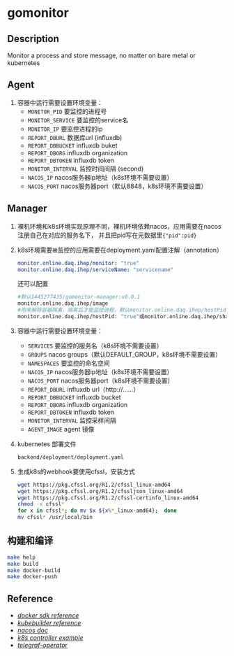 # gomonitor

## Description

Monitor a process and store message, no matter on bare metal or kubernetes

## Agent

1. 容器中运行需要设置环境变量：
   - `MONITOR_PID` 要监控的进程号
   - `MONITOR_SERVICE` 要监控的service名
   - `MONITOR_IP` 要监控进程的ip
   - `REPORT_DBURL` 数据库url (influxdb)
   - `REPORT_DBBUCKET` influxdb buket
   - `REPORT_DBORG` influxdb organization
   - `REPORT_DBTOKEN` influxdb token
   - `MONITOR_INTERVAL` 监控时间间隔 (second)
   - `NACOS_IP` nacos服务器ip地址（k8s环境不需要设置）
   - `NACOS_PORT` nacos服务器port（默认8848，k8s环境不需要设置）

## Manager

1. 裸机环境和k8s环境实现原理不同，裸机环境依赖nacos，应用需要在nacos注册自己在对应的服务名下，
   并且把pid写在元数据里`{"pid":pid}`
2. k8s环境需要`被`监控的应用需要在deployment.yaml配置注解（annotation）

   ```yaml
   monitor.online.daq.ihep/monitor: "true"
   monitor.online.daq.ihep/serviceName: "servicename"
   ```

   还可以配置

   ```sh
   #默认1445277435/gomonitor-manager:v0.0.1
   monitor.online.daq.ihep/image
   #用来解除容器隔离，隔离后才能监控进程，默认monitor.online.daq.ihep/hostPid
   monitor.online.daq.ihep/hostPid: "true"或monitor.online.daq.ihep/shareProcessNamespace: "true"
   ```

3. 容器中运行需要设置环境变量：
   - `SERVICES` 要监控的服务名（k8s环境不需要设置）
   - `GROUPS` nacos groups（默认DEFAULT_GROUP，k8s环境不需要设置）
   - `NAMESPACES` 要监控的命名空间
   - `NACOS_IP` nacos服务器ip地址（k8s环境不需要设置）
   - `NACOS_PORT` nacos服务器port（k8s环境不需要设置）
   - `REPORT_DBURL` influxdb url（http://......）
   - `REPORT_DBBUCKET` influxdb bucket
   - `REPORT_DBORG` influxdb organization
   - `REPORT_DBTOKEN` influxdb token
   - `MONITOR_INTERVAL` 监控采样间隔
   - `AGENT_IMAGE` agent 镜像

4. kubernetes 部署文件

   ```sh
   backend/deployment/deployment.yaml
   ```

5. 生成k8s的webhook要使用cfssl，安装方式

   ```sh
   wget https://pkg.cfssl.org/R1.2/cfssl_linux-amd64
   wget https://pkg.cfssl.org/R1.2/cfssljson_linux-amd64
   wget https://pkg.cfssl.org/R1.2/cfssl-certinfo_linux-amd64
   chmod -x cfssl*
   for x in cfssl*; do mv $x ${x%*_linux-amd64};  done
   mv cfssl* /usr/local/bin
   ```

## 构建和编译

```sh
make help
make build
make docker-build
make docker-push
```

## Reference

- _[docker sdk reference](https://docs.docker.com/engine/api/v1.41/)_
- _[kubebuilder reference](https://book.kubebuilder.io/)_
- _[nacos doc](https://nacos.io/zh-cn/docs/quick-start.html)_
- _[k8s controller example](https://github.com/kubernetes-sigs/controller-runtime/tree/master/examples/builtins)_
- _[telegraf-operator](https://github.com/influxdata/telegraf-operator)_
